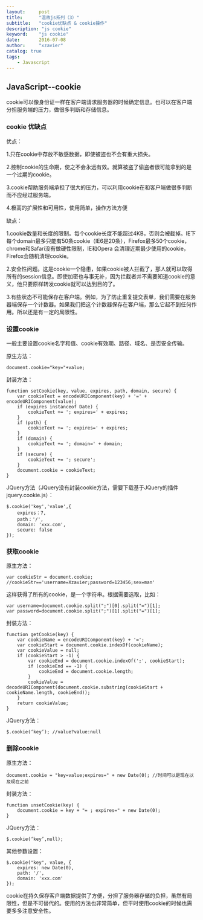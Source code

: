 ```yaml
---
layout:     post
title:      "温故js系列（3）"
subtitle:   "cookie优缺点 & cookie操作"
description: "js cookie"
keyword:    "js cookie"
date:       2016-07-08
author:     "xzavier"
catalog: true
tags:
    - Javascript
---
```



## JavaScript--cookie

cookie可以像身份证一样在客户端请求服务器的时候确定信息。也可以在客户端分担服务端的压力，做很多判断和存储信息。

### cookie 优缺点

优点：

1.只在cookie中存放不敏感数据，即使被盗也不会有重大损失。

2.控制cookie的生命期，使之不会永远有效。就算被盗了偷盗者很可能拿到的是一个过期的cookie。

3.cookie帮助服务端承担了很大的压力，可以利用cookie在和客户端做很多判断而不应经过服务端。

4.极高的扩展性和可用性，使用简单，操作方法方便

缺点：

1.cookie数量和长度的限制。每个cookie长度不能超过4KB，否则会被截掉。IE下每个domain最多只能有50条cookie（IE6是20条），Firefox最多50个cookie，chrome和Safari没有做硬性限制，IE和Opera 会清理近期最少使用的cookie，Firefox会随机清理cookie。

2.安全性问题。这是cookie一个隐患，如果cookie被人拦截了，那人就可以取得所有的session信息。即使加密也与事无补，因为拦截者并不需要知道cookie的意义，他只要原样转发cookie就可以达到目的了。

3.有些状态不可能保存在客户端。例如，为了防止重复提交表单，我们需要在服务器端保存一个计数器。如果我们把这个计数器保存在客户端，那么它起不到任何作用。所以还是有一定的局限性。

### 设置cookie

一般主要设置cookie名字和值、cookie有效期、路径、域名、是否安全传输。

原生方法：

    document.cookie="key="+value;

封装方法：

    function setCookie(key, value, expires, path, domain, secure) {     
        var cookieText = encodeURIComponent(key) + '=' + encodeURIComponent(value);     
        if (expires instanceof Date) {         
            cookieText += '; expires=' + expires;     
        }     
        if (path) {         
            cookieText += '; expires=' + expires;     
        }     
        if (domain) {         
            cookieText += '; domain=' + domain;     
        }     
        if (secure) {         
            cookieText += '; secure';     
        }     
        document.cookie = cookieText; 
    } 
    

JQuery方法（JQuery没有封装cookie方法，需要下载基于JQuery的插件jquery.cookie.js）：

    $.cookie('key','value',{
        expires：7,
        path：'/',
        domain: 'xxx.com',
        secure: false
    });
   
### 获取cookie 

原生方法：

    var cookieStr = document.cookie;  //cookieStr=='username=Xzavier;password=123456;sex=man'

这样获得了所有的cookie，是一个字符串。根据需要选取，比如：

    var username=document.cookie.split(";")[0].split("=")[1];
    var password=document.cookie.split(";")[1].split("=")[1];
    

封装方法：

    function getCookie(key) {     
        var cookieName = encodeURIComponent(key) + '=';     
        var cookieStart = document.cookie.indexOf(cookieName);     
        var cookieValue = null;     
        if (cookieStart > -1) {         
            var cookieEnd = document.cookie.indexOf(';', cookieStart);         
            if (cookieEnd == -1) {             
                cookieEnd = document.cookie.length;         
            }         
            cookieValue = decodeURIComponent(document.cookie.substring(cookieStart + cookieName.length, cookieEnd));     
        }     
        return cookieValue; 
    } 
    

JQuery方法：

    $.cookie(‘key’); //value?value:null
    

### 删除cookie

原生方法：

    document.cookie = "key=value;expires=" + new Date(0); //时间可以是现在以及现在之前

封装方法：

    function unsetCookie(key) {     
        document.cookie = key + "= ; expires=" + new Date(0); 
    } 

JQuery方法：

    $.cookie(‘key’,null);

其他参数设置：

    $.cookie("key", value, {
        expires: new Date(0),
        path: '/',
        domain: 'xxx.com'
    });
    
cookie在持久保存客户端数据提供了方便，分担了服务器存储的负担，虽然有局限性，但是不可替代的。使用的方法也非常简单，但平时使用cookie的时候也需要多多注意安全性。